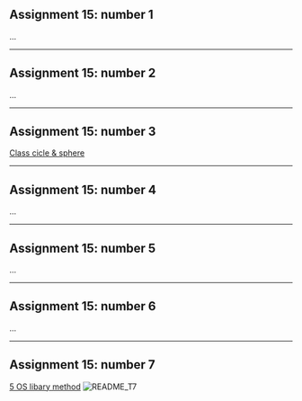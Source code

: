 ## Assignment 15: number 1
...
__________
## Assignment 15: number 2
...
__________
## Assignment 15: number 3
[Class cicle & sphere](https://github.com/Tahahokmabadi/python_assignments/blob/main/Assignment_15/t3_class_circle_%26_sphere.py)
__________
## Assignment 15: number 4
...
__________
## Assignment 15: number 5
...
__________
## Assignment 15: number 6
...
__________
## Assignment 15: number 7
[5 OS libary method](https://github.com/Tahahokmabadi/python_assignments/blob/main/Assignment_15/t7_os_methods.py)
![README_T7](https://github.com/Tahahokmabadi/python_assignments/assets/137491279/cab6e18e-9109-4c77-884a-a80357129811)
